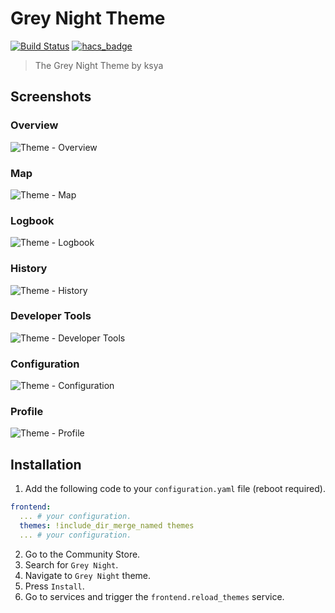 # Grey Night Theme

[![Build Status](https://www.travis-ci.org/home-assistant-community-themes/grey-night.svg?branch=master)](https://www.travis-ci.org/home-assistant-community-themes/grey-night)
[![hacs_badge](https://img.shields.io/badge/HACS-Default-orange.svg)](https://github.com/custom-components/hacs)

> The Grey Night Theme by ksya

## Screenshots

### Overview

![Theme - Overview](https://raw.githubusercontent.com/home-assistant-community-themes/grey-night/master/docs/theme-overview.png)

### Map

![Theme - Map](https://raw.githubusercontent.com/home-assistant-community-themes/grey-night/master/docs/theme-map.png)

### Logbook

![Theme - Logbook](https://raw.githubusercontent.com/home-assistant-community-themes/grey-night/master/docs/theme-logbook.png)

### History

![Theme - History](https://raw.githubusercontent.com/home-assistant-community-themes/grey-night/master/docs/theme-history.png)

### Developer Tools

![Theme - Developer Tools](https://raw.githubusercontent.com/home-assistant-community-themes/grey-night/master/docs/theme-developer-tools.png)

### Configuration

![Theme - Configuration](https://raw.githubusercontent.com/home-assistant-community-themes/grey-night/master/docs/theme-configuration.png)

### Profile

![Theme - Profile](https://raw.githubusercontent.com/home-assistant-community-themes/grey-night/master/docs/theme-profile.png)

## Installation

1. Add the following code to your `configuration.yaml` file (reboot required).

```yaml
frontend:
  ... # your configuration.
  themes: !include_dir_merge_named themes
  ... # your configuration.
```

2. Go to the Community Store.
3. Search for `Grey Night`.
4. Navigate to `Grey Night` theme.
5. Press `Install`.
6. Go to services and trigger the `frontend.reload_themes` service.
